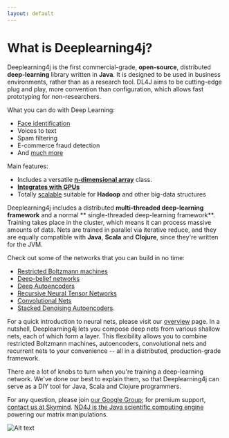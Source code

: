 ```yaml
---
layout: default
---
```


# What is Deeplearning4j?

Deeplearning4j is the first commercial-grade, __open-source__, distributed __deep-learning__ library written in __Java__. It is designed to be used in business environments, rather than as a research tool. DL4J aims to be cutting-edge plug and play, more convention than configuration, which allows fast prototyping for non-researchers.

What you can do with Deep Learning:
* [Face identification](../facial-reconstruction-tutorial.html)
* Voices to text
* Spam filtering
* E-commerce fraud detection
* And [much more](usecases.html)

Main features:
* Includes a versatile **[n-dimensional array](http://nd4j.org/)** class. 
* **[Integrates with GPUs](http://nd4j.org/gpu_native_backends.html)**
* Totally [scalable](../scaleout.html) suitable for **Hadoop** and other big-data structures

Deeplearning4j includes a distributed **multi-threaded deep-learning framework** and a normal ** single-threaded deep-learning framework**. Training takes place in the cluster, which means it can process massive amounts of data. Nets are trained in parallel via iterative reduce, and they are equally compatible with **Java**, **Scala** and **Clojure**, since they're written for the JVM.

Check out some of the networks that you can build in no time:
* [Restricted Boltzmann machines](../restrictedboltzmannmachine.html)
* [Deep-belief networks](../deepbeliefnetwork.html)
* [Deep Autoencoders](http://deeplearning4j.org/deepautoencoder.html)
* [Recursive Neural Tensor Networks](http://deeplearning4j.org/recursiveneuraltensornetwork.html)
* [Convolutional Nets](http://deeplearning4j.org/convolutionalnets.html)
* [Stacked Denoising Autoencoders](../stackeddenoisingautoencoder.html). 

For a quick introduction to neural nets, please visit our [overview](../overview.html) page. In a nutshell, Deeplearning4j lets you compose deep nets from various shallow nets, each of which form a layer. This flexibility allows you to combine restricted Boltzmann machines, autoencoders, convolutional nets and recurrent nets to your convenience -- all in a distributed, production-grade framework.

There are a lot of knobs to turn when you're training a deep-learning network. We've done our best to explain them, so that Deeplearning4j can serve as a DIY tool for Java, Scala and Clojure programmers.

For any question, please join [our Google Group](https://groups.google.com/forum/#!forum/deeplearning4j); for premium support, [contact us at Skymind](http://www.skymind.io/contact.html). [ND4J is the Java scientific computing engine](http://nd4j.org/) powering our matrix manipulations.

![Alt text](../img/logos_8.png)
